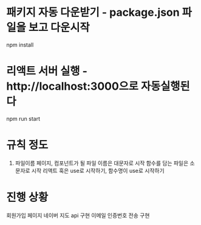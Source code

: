 # 패키지 자동 다운받기 - package.json 파일을 보고 다운시작
npm install

# 리액트 서버 실행 - http://localhost:3000으로 자동실행된다
npm run start

# 규칙 정도
1. 파일이름
    페이지, 컴포넌트가 될 파일 이름은 대문자로 시작
    함수를 담는 파일은 소문자로 시작
    리액트 훅은 use로 시작하기, 함수명이 use로 시작하기

# 진행 상황
회원가입 페이지 네이버 지도 api 구현
이메일 인증번호 전송 구현

